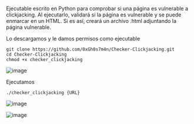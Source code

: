 Ejecutable escrito en Python para comprobar si una página es vulnerable a clickjacking. Al ejecutarlo, validará si la página es vulnerable y se puede enmarcar en un HTML. Si es así, creará un archivo .html adjuntando la página vulnerable.

Lo descargamos y le damos permisos como ejecutable

    git clone https://github.com/0xGh0s7m4n/Checker-Clickjacking.git    
    cd Checker-Clickjacking 
    chmod +x checker_clickjacking
    
![image](https://github.com/user-attachments/assets/f2200a79-e289-4cf1-a459-413d1e21ce49)

Ejecutamos 
  
    ./checker_clickjacking {URL}
    
![image](https://github.com/user-attachments/assets/3f262d4b-7017-484b-8305-990ad8dae475)

![image](https://github.com/user-attachments/assets/24e68df4-4deb-4847-94e3-fe1807fe6cd5)
